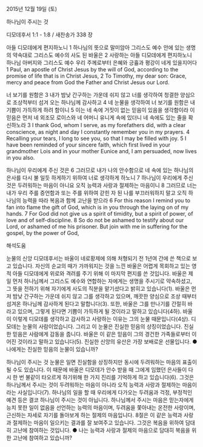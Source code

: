 2015년 12월 19일 (토)

하나님이 주시는 것



디모데후서 1:1 - 1:8 / 새찬송가 338 장


아들 디모데에게 편지하노니
1 하나님의 뜻으로 말미암아 그리스도 예수 안에 있는 생명의 약속대로 그리스도 예수의 사도 된 바울은 2 사랑하는 아들 디모데에게 편지하노니 하나님 아버지와 그리스도 예수 우리 주께로부터 은혜와 긍휼과 평강이 네게 있을지어다 
1 Paul, an apostle of Christ Jesus by the will of God, according to the promise of life that is in Christ Jesus, 2 To Timothy, my dear son: Grace, mercy and peace from God the Father and Christ Jesus our Lord.

너 보기를 원함은 
3 내가 밤낮 간구하는 가운데 쉬지 않고 너를 생각하여 청결한 양심으로 조상적부터 섬겨 오는 하나님께 감사하고 4 네 눈물을 생각하여 너 보기를 원함은 내 기쁨이 가득하게 하려 함이니 5 이는 네 속에 거짓이 없는 믿음이 있음을 생각함이라 이 믿음은 먼저 네 외조모 로이스와 네 어머니 유니게 속에 있더니 네 속에도 있는 줄을 확신하노라 
3 I thank God, whom I serve, as my forefathers did, with a clear conscience, as night and day I constantly remember you in my prayers. 4 Recalling your tears, I long to see you, so that I may be filled with joy. 5 I have been reminded of your sincere faith, which first lived in your grandmother Lois and in your mother Eunice and, I am persuaded, now lives in you also. 

하나님이 우리에게 주신 것은
6 그러므로 내가 나의 안수함으로 네 속에 있는 하나님의 은사를 다시 불 일듯 하게하기 위하여 너로 생각하게 하노니 7 하나님이 우리에게 주신 것은 두려워하는 마음이 아니요 오직 능력과 사랑과 절제하는 마음이니 8 그러므로 너는 내가 우리 주를 증언함과 또는 주를 위하여 갇힌 자 된 나를 부끄러워하지 말고 오직 하나님의 능력을 따라 복음과 함께 고난을 받으라
6 For this reason I remind you to fan into flame the gift of God, which is in you through the laying on of my hands. 7 For God did not give us a spirit of timidity, but a spirit of power, of love and of self-discipline. 8 So do not be ashamed to testify about our Lord, or ashamed of me his prisoner. But join with me in suffering for the gospel, by the power of God,

해석도움





눈물의 신앙 
디모데후서는 바울이 네로황제에 의해 처형되기 전 1년여 간에 쓴 책으로 보고 있습니다. 자신의 순교의 때가 가까워지는 것을 느낀 바울은 어렵게 목회하고 있는 영적 아들 디모데에게 위로와 격려를 주기 위해 이 마지막 편지를 쓴 것입니다. 바울은 제일 먼저 하나님께서 그리스도 예수와 연합하는 자에게는 생명을 주시기로 약속하셨고, 그 뜻을 전하기 위해 자기에게 사도의 직분을 맡기셨다고 밝히고 있습니다(1). 바울은 먼저 밤낮 간구하는 가운데 쉬지 않고 그를 생각하고 있으며, 깨끗한 양심으로 조상 때부터 섬겨온 하나님께 감사하게 된다고 말합니다(3). 또한, 바울은 그를 만나기를 간절히 바라고 있으며, 그렇게 된다면 기쁨이 가득하게 될 것이라고 말하고 있습니다(4하). 바울이 이렇게 디모데를 생각하고 감사하고 사랑하는 이유는 그의 눈물 때문입니다(4상). 디모데는 눈물의 사람이었습니다. 그리고 이 눈물은 진실한 믿음의 상징이었습니다. 진실한 믿음은 사람에게 감동을 줍니다. 바울은 이 같은 믿음이 그의 경건한 가족들로부터 이어진 것이라고 말하고 있습니다(5). 진실한 신앙의 유산은 가장 보배로운 선물입니다.
● 나에게는 진실한 믿음의 눈물이 있습니까? 

하나님이 주시는 것 
눈물은 일면 진실함을 상징하지만 동시에 두려워하는 마음의 표출이 될 수도 있습니다. 이 때문에 바울은 디모데가 안수 받을 때 그에게 임했던 은사들이 다시 한 번 불같이 타오르게 하기위해 한 가지 진리를 기억하게 하고 있습니다(6). 그것은 하나님께서 주시는 것이 두려워하는 마음이 아니라 오직 능력과 사랑과 절제하는 마음이라는 사실입니다(7). 하나님의 일을 할 때 우리에게 다가오는 두려움과 걱정, 부정적인 예견 등은 결코 하나님이 주시는 것이 아닙니다. 하나님께서 주시는 마음은 믿는자에게 능치 못한 일이 없음을 선언하는 능력의 마음이며, 두려움을 쫓아내는 온전한 사랑이며, 근신하는 자세로 자기를 돌아보게 하는 절제의 마음입니다. 8절은 이 같은 능력과 사랑과 절제하는 마음이 일으키는 결과를 잘 보여주고 있습니다. 그것은 복음을 위하여 담대히 고난에 참여하는 것입니다.
● 나는 능력과 사랑과 절제의 마음으로 담대히 복음을 위한 고난에 참여하고 있습니까?